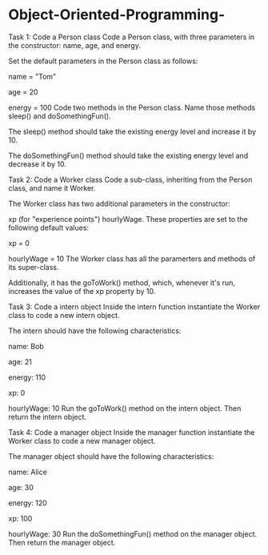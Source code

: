 # Object-Oriented-Programming-
Task 1: Code a Person class
Code a Person class, with three parameters in the constructor: name, age, and energy.

Set the default parameters in the Person class as follows:

name = "Tom"

age = 20

energy = 100
Code two methods in the Person class. Name those methods sleep() and doSomethingFun().

The sleep() method should take the existing energy level and increase it by 10.

The doSomethingFun() method should take the existing energy level and decrease it by 10.


Task 2: Code a Worker class
Code a sub-class, inheriting from the Person class, and name it Worker.

The Worker class has two additional parameters in the constructor:

xp (for "experience points")
hourlyWage.
These properties are set to the following default values:

xp = 0

hourlyWage = 10
The Worker class has all the paramerters and methods of its super-class.

Additionally, it has the goToWork() method, which, whenever it's run, increases the value of the xp property by 10.


Task 3: Code a intern object
Inside the intern function instantiate the Worker class to code a new intern object.

The intern should have the following characteristics:

name: Bob

age: 21

energy: 110

xp: 0

hourlyWage: 10
Run the goToWork() method on the intern object. Then return the intern object.




Task 4: Code a manager object
Inside the manager function instantiate the Worker class to code a new manager object.

The manager object should have the following characteristics:

name: Alice

age: 30

energy: 120

xp: 100

hourlyWage: 30
Run the doSomethingFun() method on the manager object. Then return the manager object.

